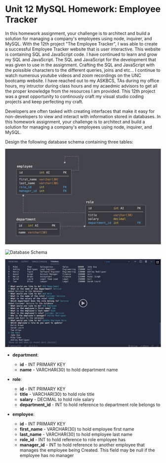 # Unit 12 MySQL Homework: Employee Tracker

In this homework assignment, your challenge is to architect and build a solution for managing a company's employees using node, inquirer, and MySQL. With the 12th project "The Employee Tracker", I was able to create a successful Employee Tracker website that is user interactive. This website is containing SQL and JavaScript code. I have continued to learn and grow my SQL and JavaScript. The SQL and JavaScript for the development that was given to use in the assignment. Crafting the SQL and JavaScript with the poissible characters to the different queries, joins and etc... I continue to watch numerous youtube videos and zoom recordings on the UNC bootcamp website. I have reached out to my ASKBCS, TAs during my office hours, my intructor during class hours and my acaedmic advisors to get all the proper knowledge from the resources I am provided. This 12th project was a great opportunity to continously craft my visual studio coding projects and keep perfecting my craft.

Developers are often tasked with creating interfaces that make it easy for non-developers to view and interact with information stored in databases. In this homework assignment, your challenge is to architect and build a solution for managing a company's employees using node, inquirer, and MySQL.

Design the following database schema containing three tables:

![Database Schema](Assets/12-SQL-Schema01.png)

![Database Schema](Assets/12-SQL-Schema02.png)

![Employee Tracker](Assets/12-sql-homework-video-thumbnail.png)

* **department**:

  * **id** - INT PRIMARY KEY
  * **name** - VARCHAR(30) to hold department name

* **role**:

  * **id** - INT PRIMARY KEY
  * **title** -  VARCHAR(30) to hold role title
  * **salary** -  DECIMAL to hold role salary
  * **department_id** -  INT to hold reference to department role belongs to

* **employee**:

  * **id** - INT PRIMARY KEY
  * **first_name** - VARCHAR(30) to hold employee first name
  * **last_name** - VARCHAR(30) to hold employee last name
  * **role_id** - INT to hold reference to role employee has
  * **manager_id** - INT to hold reference to another employee that manages the employee being Created. This field may be null if the employee has no manager


  
